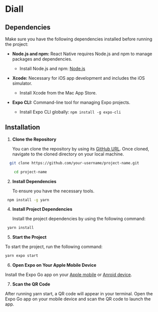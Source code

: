 # Diall

## Dependencies

Make sure you have the following dependencies installed before running the project:

- **Node.js and npm:** React Native requires Node.js and npm to manage packages and dependencies.
  - Install Node.js and npm: [Node.js](https://nodejs.org/)

- **Xcode:** Necessary for iOS app development and includes the iOS simulator.
  - Install Xcode from the Mac App Store.

- **Expo CLI:** Command-line tool for managing Expo projects.
  - Install Expo CLI globally: `npm install -g expo-cli`


## Installation



1. **Clone the Repository**

   You can clone the repository by using its [GitHub URL](https://github.com/your-username/project-name.git). Once cloned, navigate to the cloned directory on your local machine.

  ```bash
    git clone https://github.com/your-username/project-name.git
```
```bash
    cd project-name
```

2. **Install Dependencies**

   To ensure you have the necessary tools.
  ```bash
   npm install -g yarn
```
   

4. **Install Project Dependencies**

   Install the project dependencies by using the following command:
  ```bash
   yarn install
```

5. **Start the Project**

To start the project, run the following command:
  ```bash
yarn expo start  
```


6. **Open Expo on Your Apple Mobile Device**

Install the Expo Go app on your [Apple mobile](https://apps.apple.com/us/app/expo-go/id982107779) or [Anroid device](https://play.google.com/store/apps/details?id=host.exp.exponent&hl=en_US&gl=US).



7. **Scan the QR Code**

After running yarn start, a QR code will appear in your terminal. Open the Expo Go app on your mobile device and scan the QR code to launch the app.



